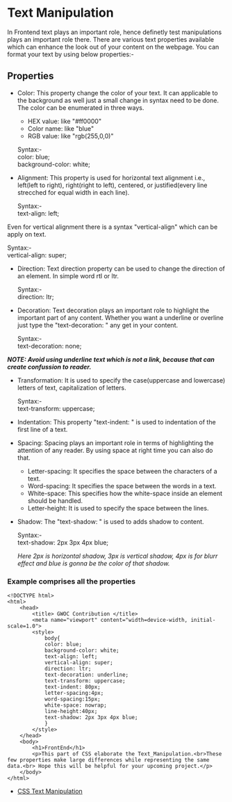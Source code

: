 # Text Manipulation

In Frontend text plays an important role, hence definetly test manipulations plays an important role there. There are various text properties available which can enhance the look out of your content on the webpage.
You can format your text by using below properties:-

## Properties

- Color: This property change the color of your text. It can applicable to the background as well just a small change in syntax need to be done. The color can be enumerated in three ways.
    - HEX value: like "#ff0000"
    - Color name: like "blue"
    - RGB value: like "rgb(255,0,0)"

  Syntax:-  
  color: blue;  
  background-color: white;

- Alignment: This property is used for horizontal text alignment i.e., left(left to right), right(right to left), centered, or justified(every line strecched for equal width in each line).

  Syntax:-  
  text-align: left;

Even for vertical alignment there is a syntax "vertical-align" which can be apply on text.

  Syntax:-  
  vertical-align: super;

- Direction: Text direction property can be used to change the direction of an element. In simple word rtl or ltr.

  Syntax:-  
  direction: ltr;

- Decoration: Text decoration plays an important role to highlight the important part of any content. Whether you want a underline or overline just type the "text-decoration: " any get in your content.

  Syntax:-   
  text-decoration: none;

***NOTE: Avoid using underline text which is not a link, because that can create confussion to reader.***
- Transformation: It is used to specify the case(uppercase and lowercase) letters of text, capitalization of letters.

  Syntax:-  
  text-transform: uppercase;

- Indentation: This property "text-indent: " is used to indentation of the first line of a text.

- Spacing: Spacing plays an important role in terms of highlighting the attention of any reader. By using space at right time you can also do that.
    - Letter-spacing: It specifies the space between the characters of a text. 
    - Word-spacing: It specifies the space between the words in a text.
    - White-space: This specifies how the white-space inside an element should be handled.
    - Letter-height: It is used to specify the space between the lines.

- Shadow: The "text-shadow: " is used to adds shadow to content.

  Syntax:-   
  text-shadow: 2px 3px 4px blue;   
    
  *Here 2px is horizontal shadow, 3px is vertical shadow, 4px is for blurr effect and blue is gonna be the color of that shadow.*

### Example comprises all the properties

    <!DOCTYPE html>
    <html>
        <head>
            <title> GWOC Contribution </title>
            <meta name="viewport" content="width=device-width, initial-scale=1.0">
            <style>
                body{
                color: blue;
                background-color: white;  
                text-align: left; 
                vertical-align: super;
                direction: ltr;
                text-decoration: underline;
                text-transform: uppercase;
                text-indent: 80px;
                letter-spacing:4px;
                word-spacing:15px;
                white-space: nowrap;
                line-height:40px;
                text-shadow: 2px 3px 4px blue;
                }   
            </style>
        </head>
        <body>
            <h1>FrontEnd</h1>
            <p>This part of CSS elaborate the Text_Manipulation.<br>These few properties make large differences while representing the same data.<br> Hope this will be helpful for your upcoming project.</p>
        </body>
    </html>

- [CSS Text Manipulation](./CSS_Text_Manipulation.md)
